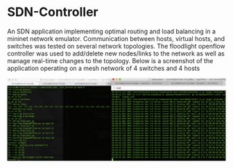 # SDN-Controller
An SDN application implementing optimal routing and load balancing in a mininet network emulator. Communication between hosts, virtual hosts, and switches was tested on several network topologies. The floodlight openflow controller was used to add/delete new nodes/links to the network as well as manage real-time changes to the topology. Below is a screenshot of the application operating on a mesh network of 4 switches and 4 hosts


![alt tag](https://github.com/vnatesh/SDN-Controller/blob/master/Picture1.png)
